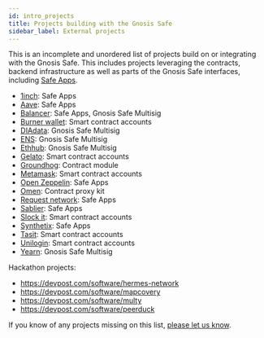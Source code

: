 ```yaml
---
id: intro_projects
title: Projects building with the Gnosis Safe
sidebar_label: External projects
---
```


This is an incomplete and unordered list of projects build on or integrating with the Gnosis Safe. This includes projects leveraging the contracts, backend infrastructure as well as parts of the Gnosis Safe interfaces, including [Safe Apps](sdks_02_safe_apps.md).

- [1inch](https://1inch.exchange/): Safe Apps
- [Aave](https://aave.com/): Safe Apps
- [Balancer](https://balancer.finance/): Safe Apps, Gnosis Safe Multisig
- [Burner wallet](https://xdai.io/): Smart contract accounts
- [DIAdata](https://diadata.org/): Gnosis Safe Multisig
- [ENS](https://ens.domains): Gnosis Safe Multisig
- [Ethhub](https://ethhub.io/): Gnosis Safe Multisig
- [Gelato](https://gelato.finance/): Smart contract accounts
- [Groundhog](https://groundhog.network/): Contract module
- [Metamask](https://metamask.io/): Smart contract accounts
- [Open Zeppelin](https://openzeppelin.com/): Safe Apps
- [Omen](omen.eth.link/): Contract proxy kit
- [Request network](https://request.network): Safe Apps
- [Sablier](https://sablier.finance/): Safe Apps
- [Slock it](https://slock.it/): Smart contract accounts
- [Synthetix](https://synthetix.io/): Safe Apps
- [Tasit](https://tasit.io/): Smart contract accounts
- [Unilogin](https://unilogin.io/): Smart contract accounts
- [Yearn](https://yearn.finance/): Gnosis Safe Multisig

Hackathon projects:
- https://devpost.com/software/hermes-network
- https://devpost.com/software/mapcovery
- https://devpost.com/software/multy
- https://devpost.com/software/peerduck

If you know of any projects missing on this list, [please let us know](https://discordapp.com/invite/FPMRAwK).
